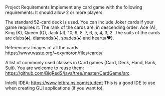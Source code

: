 Project Requirements
Implement any card game with the following requirements:
It should allow 2 or more players.

The standard 52-card deck is used. You can include Joker cards if your game requires it.
The rank of the cards are, in descending order: Ace (A), King (K), Queen (Q), Jack (J), 10, 9, 8, 7, 6, 5, 4, 3, 2.
The suits of the cards are clubs(♣), diamonds(♦), spades(♠) and hearts(♥).


References:
Images of all the cards: https://www.waste.org/~oxymoron/files/cards/

A list of commonly used classes in Card games (Card, Deck, Hand, Rank, Suit). You are welcome to reuse them: https://github.com/BigRedS/java/tree/master/CardGame/src

Intellij IDEA: https://www.jetbrains.com/student 
	This is a good IDE to use when creating GUI applications (if you want to).
